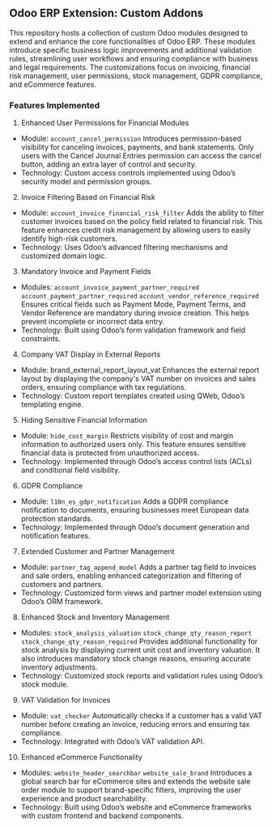 ## Odoo ERP Extension: Custom Addons

This repository hosts a collection of custom Odoo modules designed to extend and enhance the core functionalities of Odoo ERP. These modules introduce specific business logic improvements and additional validation rules, streamlining user workflows and ensuring compliance with business and legal requirements. The customizations focus on invoicing, financial risk management, user permissions, stock management, GDPR compliance, and eCommerce features.

### Features Implemented

1. Enhanced User Permissions for Financial Modules

* Module: `account_cancel_permission`
  Introduces permission-based visibility for canceling invoices, payments, and bank statements. Only users with the Cancel Journal Entries permission can access the cancel button, adding an extra layer of control and security.
* Technology: Custom access controls implemented using Odoo’s security model and permission groups.

2. Invoice Filtering Based on Financial Risk

* Module: `account_invoice_financial_risk_filter`
  Adds the ability to filter customer invoices based on the policy field related to financial risk. This feature enhances credit risk management by allowing users to easily identify high-risk customers.
* Technology: Uses Odoo’s advanced filtering mechanisms and customized domain logic.

3. Mandatory Invoice and Payment Fields

* Modules:
`account_invoice_payment_partner_required`
`account_payment_partner_required`
`account_vendor_reference_required`
  Ensures critical fields such as Payment Mode, Payment Terms, and Vendor Reference are mandatory during invoice creation. This helps prevent incomplete or incorrect data entry.
* Technology: Built using Odoo’s form validation framework and field constraints.

4. Company VAT Display in External Reports

* Module: brand_external_report_layout_vat
  Enhances the external report layout by displaying the company's VAT number on invoices and sales orders, ensuring compliance with tax regulations.
* Technology: Custom report templates created using QWeb, Odoo’s templating engine.

5. Hiding Sensitive Financial Information

* Module: `hide_cost_margin`
  Restricts visibility of cost and margin information to authorized users only. This feature ensures sensitive financial data is protected from unauthorized access.
* Technology: Implemented through Odoo’s access control lists (ACLs) and conditional field visibility.

6. GDPR Compliance

* Module: `l10n_es_gdpr_notification`
  Adds a GDPR compliance notification to documents, ensuring businesses meet European data protection standards.
* Technology: Implemented through Odoo’s document generation and notification features.

7. Extended Customer and Partner Management

* Module: `partner_tag_append_model`
  Adds a partner tag field to invoices and sale orders, enabling enhanced categorization and filtering of customers and partners.
* Technology: Customized form views and partner model extension using Odoo’s ORM framework.

8. Enhanced Stock and Inventory Management

* Modules:
`stock_analysis_valuation`
`stock_change_qty_reason_report`
`stock_change_qty_reason_required`
  Provides additional functionality for stock analysis by displaying current unit cost and inventory valuation. It also introduces mandatory stock change reasons, ensuring accurate inventory adjustments.
* Technology: Customized stock reports and validation rules using Odoo’s stock module.

9. VAT Validation for Invoices

* Module: `vat_checker`
  Automatically checks if a customer has a valid VAT number before creating an invoice, reducing errors and ensuring tax compliance.
* Technology: Integrated with Odoo’s VAT validation API.

10. Enhanced eCommerce Functionality

* Modules:
`website_header_searchbar`
`website_sale_brand`
  Introduces a global search bar for eCommerce sites and extends the website sale order module to support brand-specific filters, improving the user experience and product searchability.
* Technology: Built using Odoo’s website and eCommerce frameworks with custom frontend and backend components.
